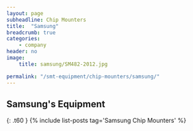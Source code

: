 ```yaml
---
layout: page
subheadline: Chip Mounters
title:  "Samsung"
breadcrumb: true
categories:
    - company
header: no
image:
    title: samsung/SM482-2012.jpg

permalink: "/smt-equipment/chip-mounters/samsung/"
---
```


## Samsung's Equipment ##
{: .t60 }
{% include list-posts tag='Samsung Chip Mounters' %}
